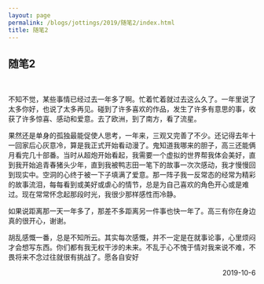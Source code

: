 ```yaml
---
layout: page
permalink: /blogs/jottings/2019/随笔2/index.html
title: 随笔2
---
```


## 随笔2
<br>

 不知不觉，某些事情已经过去一年多了啊。忙着忙着就过去这么久了。一年里说了太多你好，也说了太多再见。碰到了许多喜欢的作品，发生了许多有意思的事，收获了许多惊喜、感动和爱意。去了欧洲，到了南方，看了流星。

果然还是单身的孤独最能促使人思考，一年来，三观又完善了不少。还记得去年十一回家后心灰意冷，算是我正式开始看动漫了。鬼知道我哪来的胆子，高三还能俩月看完几十部番。当时从超炮开始看起，我需要一个虚拟的世界帮我体会美好，直到我开始追青春猪头少年，直到我被鸭志田一笔下的故事一次次感动，我才慢慢回到现实中。空洞的心终于被一下子填满了爱意。那一阵子我一反常态的经常为精彩的故事流泪，每每看到或美好或虐心的情节，总是为自己喜欢的角色开心或是难过。现在常常怀念起那段时光，我很少那样感性而冷静。

如果说距离那一天一年多了，那差不多距离另一件事也快一年了。高三有你在身边真的很开心，谢谢。

胡乱感慨一番，总是不知所云。其实每次感慨，并不一定是在就事论事，心里烦闷才会想写东西。你们都有我无权干涉的未来。不乱于心不愧于情对我来说不难，不畏将来不念过往就很有挑战了。愿各自安好

<p align="right">2019-10-6</p>